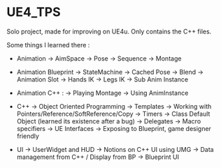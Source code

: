 # UE4_TPS
Solo project, made for improving on UE4u.
Only contains the C++ files.

Some things I learned there :

- Animation
	-> AimSpace
	-> Pose
	-> Sequence
	-> Montage
  
 - Animation Blueprint
	-> StateMachine
	-> Cached Pose
	-> Blend
	-> Animation Slot
	-> Hands IK
	-> Legs IK
	-> Sub Anim Instance
  
 - Animation C++ : 
	-> Playing Montage
	-> Using AnimInstance
  
 - C++ 
	-> Object Oriented Programming
	-> Templates
	-> Working with Pointers/Reference/SoftReference/Copy
	-> Timers
	-> Class Default Object (learned its existence after a bug)
	-> Delegates
	-> Macro specifiers
	-> UE Interfaces
	-> Exposing to Blueprint, game designer friendly
  
- UI 
	-> UserWidget and HUD
	-> Notions on C++ UI using UMG
	-> Data management from C++ / Display from BP
	-> Blueprint UI
